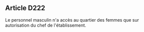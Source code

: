 Article D222
----
Le personnel masculin n'a accès au quartier des femmes que sur autorisation du
chef de l'établissement.
